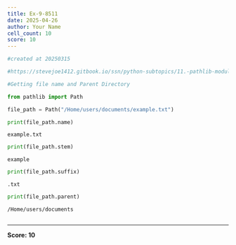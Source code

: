 ```yaml
---
title: Ex-9-8511
date: 2025-04-26
author: Your Name
cell_count: 10
score: 10
---
```


```python
#created at 20250315
```


```python
#https://stevejoe1412.gitbook.io/ssn/python-subtopics/11.-pathlib-module
```


```python
#Getting file name and Parent Directory
```


```python
from pathlib import Path
```


```python
file_path = Path("/Home/users/documents/example.txt")
```


```python
print(file_path.name)
```

    example.txt



```python
print(file_path.stem)
```

    example



```python
print(file_path.suffix)
```

    .txt



```python
print(file_path.parent)
```

    /Home/users/documents



```python

```


---
**Score: 10**